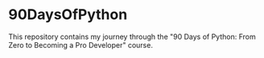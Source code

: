 # 90DaysOfPython
This repository contains my journey through the "90 Days of Python: From Zero to Becoming a Pro Developer" course.

